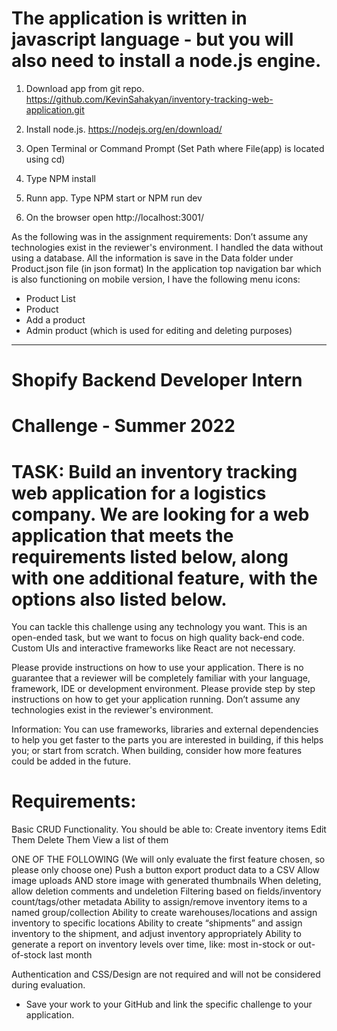 # The application is written in javascript language - but you will also need to install a node.js engine. 

1. Download app from git repo.  
   https://github.com/KevinSahakyan/inventory-tracking-web-application.git
2. Install node.js. 
   https://nodejs.org/en/download/
   
3. Open Terminal or Command Prompt (Set Path where File(app) is located  using cd) 
4. Type NPM install
6. Runn app. Type NPM start or NPM run dev
7. On the browser open  http://localhost:3001/

As the following was in the assignment requirements: Don’t assume any technologies exist in the reviewer's environment. 
I handled the data without using a database. All the information is save in the Data folder under Product.json file (in json format) 
In the application top navigation bar which is also functioning on mobile version, I have the following menu icons:
- Product List
- Product
- Add a product
- Admin product (which is used for editing and deleting purposes)
----------------------


# Shopify Backend Developer Intern 
# Challenge - Summer 2022

# TASK: Build an inventory tracking web application for a logistics company. We are looking for a web application that meets the requirements listed below, along   with one additional feature, with the options also listed below. 

You can tackle this challenge using any technology you want. This is an open-ended task, but we want to focus on high quality back-end code. Custom UIs and     interactive frameworks like React are not necessary.

Please provide instructions on how to use your application. There is no guarantee that a reviewer will be completely familiar with your language, framework, IDE or development environment. Please provide step by step instructions on how to get your application running. Don’t assume any technologies exist in the reviewer's environment. 

Information: You can use frameworks, libraries and external dependencies to help you get faster to the parts you are interested in building, if this helps you; or start from scratch. When building, consider how more features could be added in the future. 

# Requirements:
 Basic CRUD Functionality. You should be able to:
 Create inventory items
 Edit Them
 Delete Them
 View a list of them

ONE OF THE FOLLOWING (We will only evaluate the first feature chosen, so please only choose one)
Push a button export product data to a CSV
Allow image uploads AND store image with generated thumbnails
When deleting, allow deletion comments and undeletion
Filtering based on fields/inventory count/tags/other metadata
Ability to assign/remove inventory items to a named group/collection
Ability to create warehouses/locations and assign inventory to specific locations
Ability to create “shipments” and assign inventory to the shipment, and adjust inventory appropriately
Ability to generate a report on inventory levels over time, like: most in-stock or out-of-stock last month

Authentication and CSS/Design are not required and will not be considered during evaluation.
* Save your work to your GitHub and link the specific challenge to your application. 
